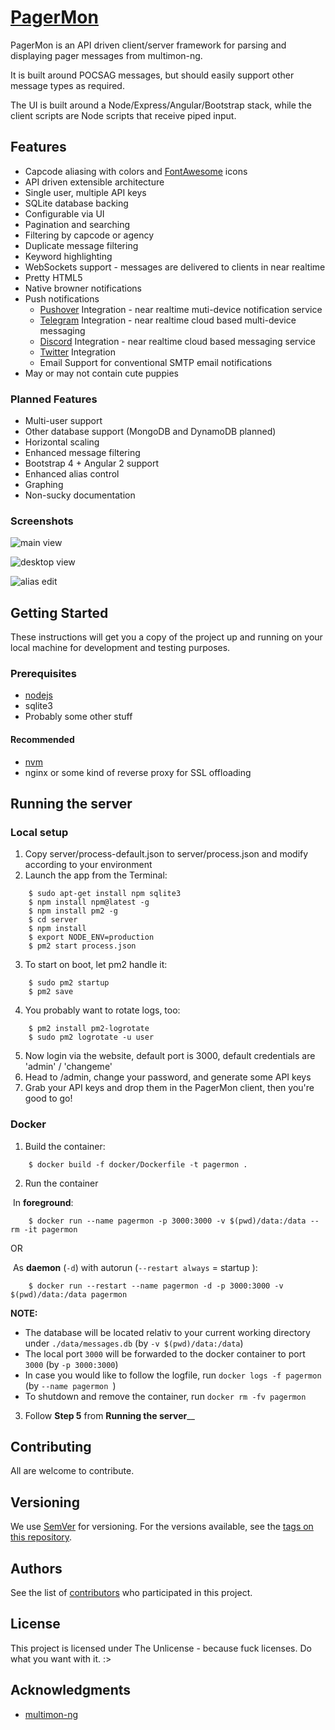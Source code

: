 # [PagerMon](https://hrng.io/)

PagerMon is an API driven client/server framework for parsing and displaying pager messages from multimon-ng.

It is built around POCSAG messages, but should easily support other message types as required.

The UI is built around a Node/Express/Angular/Bootstrap stack, while the client scripts are Node scripts that receive piped input.

## Features

* Capcode aliasing with colors and [FontAwesome](https://fontawesome.io/icons/) icons
* API driven extensible architecture
* Single user, multiple API keys
* SQLite database backing
* Configurable via UI
* Pagination and searching
* Filtering by capcode or agency
* Duplicate message filtering
* Keyword highlighting
* WebSockets support - messages are delivered to clients in near realtime
* Pretty HTML5
* Native browner notifications
* Push notifications
    * [Pushover](https://pushover.net/) Integration - near realtime muti-device notification service
    * [Telegram](https://telegram.org/) Integration - near realtime cloud based multi-device messaging
    * [Discord](https://discordapp.com/) Integration - near realtime cloud based messaging service
    * [Twitter](www.twitter.com) Integration 
    * Email Support for conventional SMTP email notifications 
* May or may not contain cute puppies

### Planned Features

* Multi-user support
* Other database support (MongoDB and DynamoDB planned)
* Horizontal scaling
* Enhanced message filtering
* Bootstrap 4 + Angular 2 support
* Enhanced alias control
* Graphing
* Non-sucky documentation

### Screenshots

![main view](http://i.imgur.com/QWKoJjb.jpeg)

![desktop view](http://i.imgur.com/Zik74Dl.jpeg)

![alias edit](http://i.imgur.com/gus8QTe.jpeg)

## Getting Started

These instructions will get you a copy of the project up and running on your local machine for development and testing purposes.

### Prerequisites

* [nodejs](https://nodejs.org/)
* sqlite3
* Probably some other stuff

#### Recommended

* [nvm](https://github.com/creationix/nvm#installation)
* nginx or some kind of reverse proxy for SSL offloading

## Running the server

### Local setup

1) Copy server/process-default.json to server/process.json and modify according to your environment
2) Launch the app from the Terminal:

```
    $ sudo apt-get install npm sqlite3
    $ npm install npm@latest -g
    $ npm install pm2 -g
    $ cd server
    $ npm install
    $ export NODE_ENV=production
    $ pm2 start process.json
```
3) To start on boot, let pm2 handle it:
```
    $ sudo pm2 startup
    $ pm2 save
```
4) You probably want to rotate logs, too:
```
    $ pm2 install pm2-logrotate
    $ sudo pm2 logrotate -u user
```
5) Now login via the website, default port is 3000, default credentials are 'admin' / 'changeme'
6) Head to /admin, change your password, and generate some API keys
6) Grab your API keys and drop them in the PagerMon client, then you're good to go!

### Docker

1) Build the container:
```
    $ docker build -f docker/Dockerfile -t pagermon .
```

2) Run the container

​	In __foreground__:
```
    $ docker run --name pagermon -p 3000:3000 -v $(pwd)/data:/data --rm -it pagermon
```

OR

​	As __daemon__ (`-d`) with autorun (`--restart always` = startup ):
```
    $ docker run --restart --name pagermon -d -p 3000:3000 -v $(pwd)/data:/data pagermon
```
__NOTE:__
   - The database will be located relativ to your current working directory under `./data/messages.db` (by `-v $(pwd)/data:/data`)
   - The local port `3000` will be forwarded to the docker container to port `3000` (by `-p 3000:3000`)
   - In case you would like to follow the logfile, run `docker logs -f pagermon` (by `--name pagermon `)
   - To shutdown and remove the container, run `docker rm -fv pagermon`

3) Follow __Step 5__ from __Running the server____

## Contributing

All are welcome to contribute.

## Versioning

We use [SemVer](http://semver.org/) for versioning. For the versions available, see the [tags on this repository](https://github.com/davidmckenzie/pagermon/tags).

## Authors

See the list of [contributors](https://github.com/davidmckenzie/pagermon/contributors) who participated in this project.

## License

This project is licensed under The Unlicense - because fuck licenses. Do what you want with it. :>

## Acknowledgments

* [multimon-ng](https://github.com/EliasOenal/multimon-ng)
